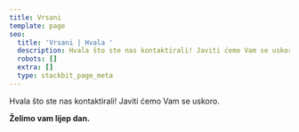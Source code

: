 ```yaml
---
title: Vrsani
template: page
seo:
  title: 'Vrsani | Hvala '
  description: Hvala što ste nas kontaktirali! Javiti ćemo Vam se uskoro.
  robots: []
  extra: []
  type: stackbit_page_meta
---
```

Hvala što ste nas kontaktirali! Javiti ćemo Vam se uskoro.

**Želimo vam lijep dan.**
